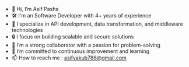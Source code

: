 - 👋 Hi, I’m Asif Pasha
- 🛠 I'm an Software Developer with 4+ years of experience
- 🚀 I specialize in API development, data transformation, and middleware technologies
- 🔒 I focus on building scalable and secure solutions
- 🤝 I’m a strong collaborator with a passion for problem-solving
- 🌱 I’m committed to continuous improvement and learning
- 📫 How to reach me : asifyakub786@gmail.com

<!---
asifpasha786/mr-asif-pasha is a ✨ special ✨ repository because its `README.md` (this file) appears on your GitHub profile.
You can click the Preview link to take a look at your changes.
--->
